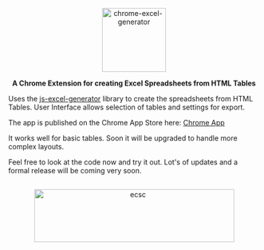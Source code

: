 <p align="center">
 <!--<img width="255px" height="254" alt="chrome-excel-generator" src="https://i.imgur.com/KWp5Akf.png"/> -->
 <img width="128px" height="128" alt="chrome-excel-generator" src="https://i.imgur.com/wdg2nX4.png"/>
</p>
<p align="center"> 
<b>A Chrome Extension for creating Excel Spreadsheets from HTML Tables</b>
</p>

Uses the [js-excel-generator](https://github.com/ecscstatsconsulting/js-excel-generator) library to create the spreadsheets from HTML Tables.  User Interface allows selection of tables and settings for export.

The app is published on the Chrome App Store here: [Chrome App](https://chrome.google.com/webstore/detail/excel-generator/ppeejofkpebeikjaalhlmlmhldkhbgih)

It works well for basic tables.  Soon it will be upgraded to handle more complex layouts.

Feel free to look at the code now and try it out.  Lot's of updates and a formal release will be coming very soon.

##

<p align="center">
 <img width="401px" height="106" alt="ecsc" src="https://i.imgur.com/SzVdycv.png"/> 
</p>
